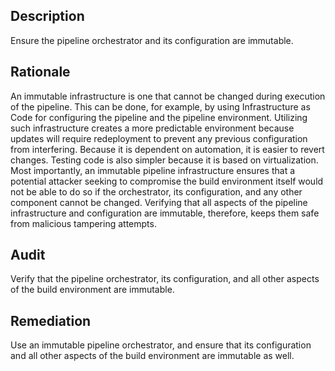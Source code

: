 ## Description

Ensure the pipeline orchestrator and its configuration are immutable.

## Rationale

An immutable infrastructure is one that cannot be changed during execution of the pipeline. This can be done, for example, by using Infrastructure as Code for configuring the pipeline and the pipeline environment. Utilizing such infrastructure creates a more predictable environment because updates will require redeployment to prevent any previous configuration from interfering. Because it is dependent on automation, it is easier to revert changes. Testing code is also simpler because it is based on virtualization. Most importantly, an immutable pipeline infrastructure ensures that a potential attacker seeking to compromise the build environment itself would not be able to do so if the orchestrator, its configuration, and any other component cannot be changed. Verifying that all aspects of the pipeline infrastructure and configuration are immutable, therefore, keeps them safe from malicious tampering attempts.

## Audit

Verify that the pipeline orchestrator, its configuration, and all other aspects of the build environment are immutable.

## Remediation

Use an immutable pipeline orchestrator, and ensure that its configuration and all other aspects of the build environment are immutable as well.
